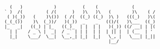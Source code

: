 <!--                                                                        

                ad88                                   88  88           
               d8"                                     88  88           
               88                                      88  88           
88       88  MM88MMM  ,adPPYba,   8b,dPPYba,   ,adPPYb,88  88,dPPYba,   
88       88    88    a8"     "8a  88P'   "Y8  a8"    `Y88  88P'    "8a  
88       88    88    8b       d8  88          8b       88  88       d8  
"8a,   ,a88    88    "8a,   ,a8"  88          "8a,   ,d88  88b,   ,a8"  
 `"YbbdP'Y8    88     `"YbbdP"'   88           `"8bbdP"Y8  8Y"Ybbd8"'                                                     

-->
<pre>

    (   )            )          (    (             (        )          (
  ` )  /(         ( /(      )   )\   )\   (        )\    ( /(     (    )\ )
   ( )(_))   (    )\())  ( /(  ((_) ((_)  )\ )   (((_)   )\())   ))\  (()/(   (
  (_(_())    )\  (_))/   )(_))  _    _   (()/(   )\___  ((_)\   /((_)  /(_))  )\
  |_   _|   ((_) | |_   ((_)_  | |  | |   )(_)) ((/ __| | |(_) (_))   (_) _| ((_)
    | |    / _ \ |  _|  / _` | | |  | |  | || |  | (__  | ' \  / -_)   |  _| (_-<
    |_|    \___/  \__|  \__,_| |_|  |_|   \_, |   \___| |_||_| \___|   |_|   /__/
                                          |__/

</pre>




<!--
<img border="0" width="50%" height="164" align="left" src="https://github-readme-stats.vercel.app/api?username=JRetza&include_all_commits=true&count_private=true&show_icons=true&hide=stars" />

-->




